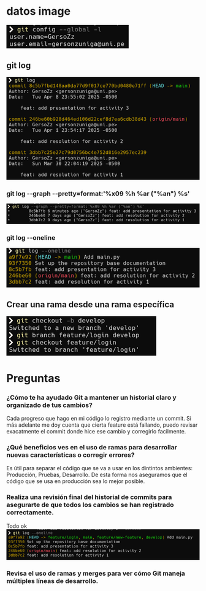 # datos image

![git config](./images/1-datos.png)


## git log

![git log](./images/2-log.png)


### git log --graph --pretty=format:'%x09 %h %ar ("%an") %s'

![git log --graph --pretty=format:'%x09 %h %ar ("%an") %s'](./images/3-log_v2.png)

### git log --oneline

![git log --oneline](./images/4-log_oneline.png)


## Crear una rama desde una rama específica

![git checkout -b](./images/5-branch.png)


# Preguntas

### ¿Cómo te ha ayudado Git a mantener un historial claro y organizado de tus cambios?

Cada progreso que hago en mi código lo registro mediante un commit. Si más adelante me doy cuenta que cierta feature está fallando, puedo revisar exacatmente el commit donde hice ese cambio y corregirlo facilmente.

### ¿Qué beneficios ves en el uso de ramas para desarrollar nuevas características o corregir errores?

Es útil para separar el código que se va a usar en los dintintos ambientes: Producción, Pruebas, Desarrollo. De esta forma nos aseguramos que el código que se usa en producción sea lo mejor posible.

### Realiza una revisión final del historial de commits para asegurarte de que todos los cambios se han registrado correctamente.

Todo ok
![git log --oneline](./images/6-log.png)

### Revisa el uso de ramas y merges para ver cómo Git maneja múltiples líneas de desarrollo.

